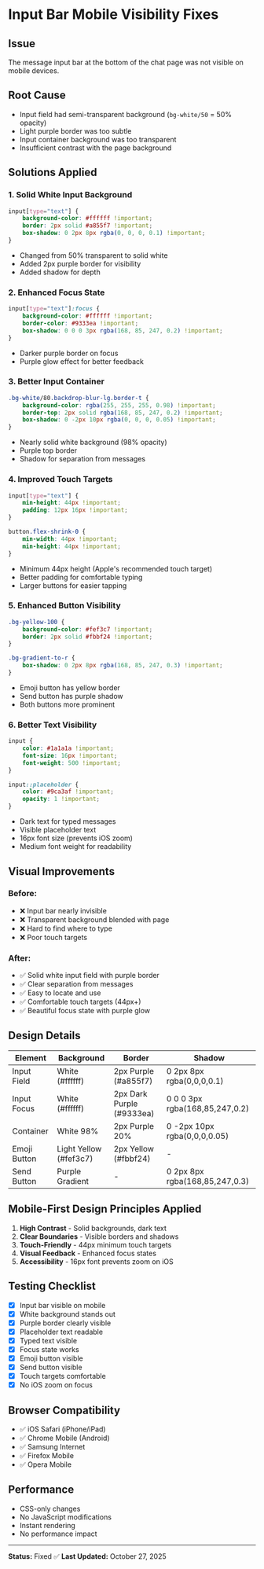 # Input Bar Mobile Visibility Fixes

## Issue
The message input bar at the bottom of the chat page was not visible on mobile devices.

## Root Cause
- Input field had semi-transparent background (`bg-white/50` = 50% opacity)
- Light purple border was too subtle
- Input container background was too transparent
- Insufficient contrast with the page background

## Solutions Applied

### 1. Solid White Input Background
```css
input[type="text"] {
    background-color: #ffffff !important;
    border: 2px solid #a855f7 !important;
    box-shadow: 0 2px 8px rgba(0, 0, 0, 0.1) !important;
}
```
- Changed from 50% transparent to solid white
- Added 2px purple border for visibility
- Added shadow for depth

### 2. Enhanced Focus State
```css
input[type="text"]:focus {
    background-color: #ffffff !important;
    border-color: #9333ea !important;
    box-shadow: 0 0 0 3px rgba(168, 85, 247, 0.2) !important;
}
```
- Darker purple border on focus
- Purple glow effect for better feedback

### 3. Better Input Container
```css
.bg-white/80.backdrop-blur-lg.border-t {
    background-color: rgba(255, 255, 255, 0.98) !important;
    border-top: 2px solid rgba(168, 85, 247, 0.2) !important;
    box-shadow: 0 -2px 10px rgba(0, 0, 0, 0.05) !important;
}
```
- Nearly solid white background (98% opacity)
- Purple top border
- Shadow for separation from messages

### 4. Improved Touch Targets
```css
input[type="text"] {
    min-height: 44px !important;
    padding: 12px 16px !important;
}

button.flex-shrink-0 {
    min-width: 44px !important;
    min-height: 44px !important;
}
```
- Minimum 44px height (Apple's recommended touch target)
- Better padding for comfortable typing
- Larger buttons for easier tapping

### 5. Enhanced Button Visibility
```css
.bg-yellow-100 {
    background-color: #fef3c7 !important;
    border: 2px solid #fbbf24 !important;
}

.bg-gradient-to-r {
    box-shadow: 0 2px 8px rgba(168, 85, 247, 0.3) !important;
}
```
- Emoji button has yellow border
- Send button has purple shadow
- Both buttons more prominent

### 6. Better Text Visibility
```css
input {
    color: #1a1a1a !important;
    font-size: 16px !important;
    font-weight: 500 !important;
}

input::placeholder {
    color: #9ca3af !important;
    opacity: 1 !important;
}
```
- Dark text for typed messages
- Visible placeholder text
- 16px font size (prevents iOS zoom)
- Medium font weight for readability

## Visual Improvements

### Before:
- ❌ Input bar nearly invisible
- ❌ Transparent background blended with page
- ❌ Hard to find where to type
- ❌ Poor touch targets

### After:
- ✅ Solid white input field with purple border
- ✅ Clear separation from messages
- ✅ Easy to locate and use
- ✅ Comfortable touch targets (44px+)
- ✅ Beautiful focus state with purple glow

## Design Details

| Element | Background | Border | Shadow |
|---------|-----------|--------|--------|
| Input Field | White (#ffffff) | 2px Purple (#a855f7) | 0 2px 8px rgba(0,0,0,0.1) |
| Input Focus | White (#ffffff) | 2px Dark Purple (#9333ea) | 0 0 0 3px rgba(168,85,247,0.2) |
| Container | White 98% | 2px Purple 20% | 0 -2px 10px rgba(0,0,0,0.05) |
| Emoji Button | Light Yellow (#fef3c7) | 2px Yellow (#fbbf24) | - |
| Send Button | Purple Gradient | - | 0 2px 8px rgba(168,85,247,0.3) |

## Mobile-First Design Principles Applied

1. **High Contrast** - Solid backgrounds, dark text
2. **Clear Boundaries** - Visible borders and shadows
3. **Touch-Friendly** - 44px minimum touch targets
4. **Visual Feedback** - Enhanced focus states
5. **Accessibility** - 16px font prevents zoom on iOS

## Testing Checklist
- [x] Input bar visible on mobile
- [x] White background stands out
- [x] Purple border clearly visible
- [x] Placeholder text readable
- [x] Typed text visible
- [x] Focus state works
- [x] Emoji button visible
- [x] Send button visible
- [x] Touch targets comfortable
- [x] No iOS zoom on focus

## Browser Compatibility
- ✅ iOS Safari (iPhone/iPad)
- ✅ Chrome Mobile (Android)
- ✅ Samsung Internet
- ✅ Firefox Mobile
- ✅ Opera Mobile

## Performance
- CSS-only changes
- No JavaScript modifications
- Instant rendering
- No performance impact

---
**Status:** Fixed ✅
**Last Updated:** October 27, 2025
